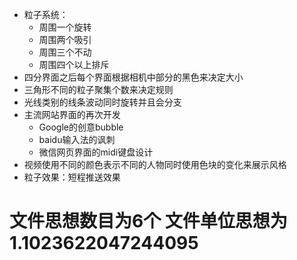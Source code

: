 * 粒子系统：
  * 周围一个旋转
  * 周围两个吸引
  * 周围三个不动
  * 周围四个以上排斥
* 四分界面之后每个界面根据相机中部分的黑色来决定大小
* 三角形不同的粒子聚集个数来决定规则
* 光线类别的线条波动同时旋转并且会分支
* 主流网站界面的再次开发
  * Google的创意bubble
  * baidu输入法的讽刺
  * 微信网页界面的midi键盘设计
* 视频使用不同的颜色表示不同的人物同时使用色块的变化来展示风格
* 粒子效果：短程推送效果



# 文件思想数目为6个 文件单位思想为1.1023622047244095